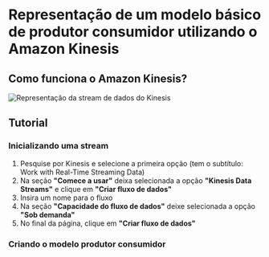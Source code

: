 # Representação de um modelo básico de produtor consumidor utilizando o Amazon Kinesis

## Como funciona o Amazon Kinesis?

![Representação da stream de dados do Kinesis](https://www.darede.com.br/wp-content/uploads/2023/09/kinesis.png)

## Tutorial
### Inicializando uma stream

1. Pesquise por Kinesis e selecione a primeira opção (tem o subtítulo: Work with Real-Time Streaming Data)
2. Na seção **"Comece a usar"** deixa selecionada a opção **"Kinesis Data Streams"** e clique em **"Criar fluxo de dados"**
3. Insira um nome para o fluxo
4. Na seção **"Capacidade do fluxo de dados"** deixe selecionada a opção **"Sob demanda"**
5. No final da página, clique em **"Criar fluxo de dados"**

### Criando o modelo produtor consumidor
